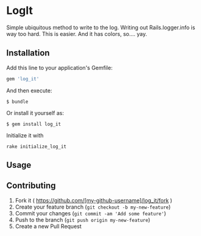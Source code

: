 # LogIt

Simple ubiquitous method to write to the log. Writing out Rails.logger.info is way too hard. This is easier. And it has colors, so.... yay.

## Installation

Add this line to your application's Gemfile:

```ruby
gem 'log_it'
```

And then execute:

    $ bundle

Or install it yourself as:

    $ gem install log_it

Initialize it with

```
rake initialize_log_it
```

## Usage



## Contributing

1. Fork it ( https://github.com/[my-github-username]/log_it/fork )
2. Create your feature branch (`git checkout -b my-new-feature`)
3. Commit your changes (`git commit -am 'Add some feature'`)
4. Push to the branch (`git push origin my-new-feature`)
5. Create a new Pull Request
